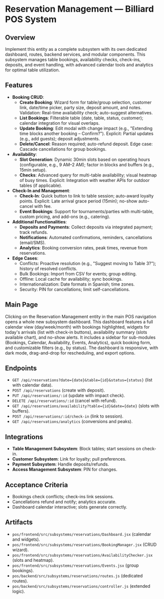 # Reservation Management — Billiard POS System

## Overview
Implement this entity as a complete subsystem with its own dedicated dashboard, routes, backend services, and modular components. This subsystem manages table bookings, availability checks, check-ins, deposits, and event handling, with advanced calendar tools and analytics for optimal table utilization.

## Features
- **Booking CRUD**:
  - **Create Booking**: Wizard form for table/group selection, customer link, date/time picker, party size, deposit amount, and notes. Validation: Real-time availability check; auto-suggest alternatives.
  - **List Bookings**: Filterable table (date, table, status, customer); calendar integration for visual overlaps.
  - **Update Booking**: Edit modal with change impact (e.g., "Extending time blocks another booking – Confirm?"). Explicit: Partial updates (e.g., add guests); deposit adjustments.
  - **Delete/Cancel**: Reason required; auto-refund deposit. Edge case: Cascade cancellations for group bookings.
- **Availability**:
  - **Slot Generation**: Dynamic 30min slots based on operating hours (configurable, e.g., 9 AM–2 AM); factor in blocks and buffers (e.g., 15min setup).
  - **Checks**: Advanced query for multi-table availability; visual heatmap of busy times. Explicit: Integration with weather APIs for outdoor tables (if applicable).
- **Check-In and Management**:
  - **Check-In**: Quick button to link to table session; auto-award loyalty points. Explicit: Late arrival grace period (15min); no-show auto-cancel with fee.
  - **Event Bookings**: Support for tournaments/parties with multi-table, custom pricing, and add-ons (e.g., catering).
- **Additional Functionalities**:
  - **Deposits and Payments**: Collect deposits via integrated payment; track refunds.
  - **Notifications**: Automated confirmations, reminders, cancellations (email/SMS).
  - **Analytics**: Booking conversion rates, peak times, revenue from reservations.
- **Edge Cases**:
  - Conflicts: Proactive resolution (e.g., "Suggest moving to Table 3?"); history of resolved conflicts.
  - Bulk Bookings: Import from CSV for events; group editing.
  - Offline: Local cache for availability; sync bookings.
  - Internationalization: Date formats in Spanish; time zones.
  - Security: PIN for cancellations; limit self-cancellations.

## Main Page
Clicking on the Reservation Management entity in the main POS navigation opens a whole new subsystem dashboard. This dashboard features a full calendar view (day/week/month) with bookings highlighted, widgets for today's arrivals (list with check-in buttons), availability summary (slots available chart), and no-show alerts. It includes a sidebar for sub-modules (Bookings, Calendar, Availability, Events, Analytics), quick booking form, and customizable filters (e.g., by status). The dashboard is responsive, with dark mode, drag-and-drop for rescheduling, and export options.

## Endpoints
- `GET /api/reservations?date={date}&table={id}&status={status}` (list with calendar data).
- `POST /api/reservations` (create with deposit).
- `PUT /api/reservations/:id` (update with impact check).
- `DELETE /api/reservations/:id` (cancel with refund).
- `GET /api/reservations/availability?table={id}&date={date}` (slots with buffers).
- `POST /api/reservations/:id/check-in` (link to session).
- `GET /api/reservations/analytics` (conversions and peaks).

## Integrations
- **Table Management Subsystem**: Block tables; start sessions on check-in.
- **Customer Subsystem**: Link for loyalty; pull preferences.
- **Payment Subsystem**: Handle deposits/refunds.
- **Access Management Subsystem**: PIN for changes.

## Acceptance Criteria
- Bookings check conflicts; check-ins link sessions.
- Cancellations refund and notify; analytics accurate.
- Dashboard calendar interactive; slots generate correctly.

## Artifacts
- `pos/frontend/src/subsystems/reservations/Dashboard.jsx` (calendar and widgets).
- `pos/frontend/src/subsystems/reservations/BookingManager.jsx` (CRUD wizard).
- `pos/frontend/src/subsystems/reservations/AvailabilityChecker.jsx` (slots and heatmap).
- `pos/frontend/src/subsystems/reservations/Events.jsx` (group bookings).
- `pos/backend/src/subsystems/reservations/routes.js` (dedicated routes).
- `pos/backend/src/subsystems/reservations/controller.js` (extended logic).